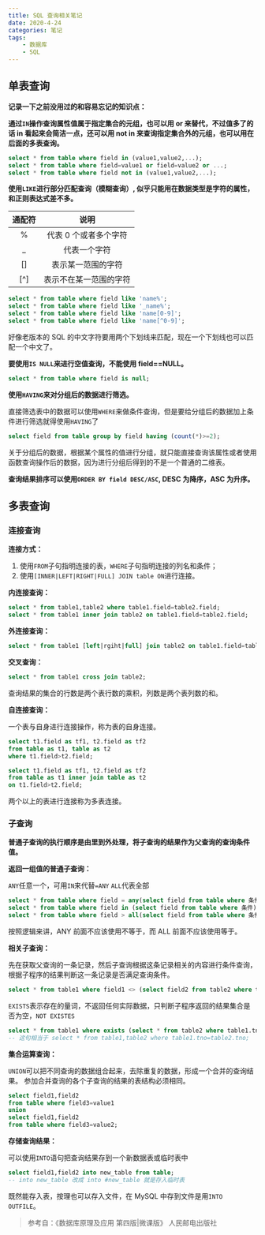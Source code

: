 ```yaml
---
title: SQL 查询相关笔记
date: 2020-4-24
categories: 笔记
tags:
    - 数据库
    - SQL
---
```


## 单表查询

**记录一下之前没用过的和容易忘记的知识点：**

**通过`IN`操作查询属性值属于指定集合的元组，也可以用 or 来替代，不过值多了的话 in 看起来会简洁一点，还可以用 not in 来查询指定集合外的元组，也可以用在后面的多表查询。**

```SQL
select * from table where field in (value1,value2,...);
select * from table where field=value1 or field=value2 or ...;
select * from table where field not in (value1,value2,...);
```

**使用`LIKE`进行部分匹配查询（模糊查询）, 似乎只能用在数据类型是字符的属性，和正则表达式差不多。**

| 通配符 | 说明 |
| :--: | :--: |
| % | 代表 0 个或者多个字符 |
| _ | 代表一个字符 |
| [] | 表示某一范围的字符 |
| [^] | 表示不在某一范围的字符 |

```SQL
select * from table where field like 'name%';
select * from table where field like '_name%';
select * from table where field like 'name[0-9]';
select * from table where field like 'name[^0-9]';
```

好像老版本的 SQL 的中文字符要用两个下划线来匹配，现在一个下划线也可以匹配一个中文了。

**要使用`IS NULL`来进行空值查询，不能使用 field==NULL。**

```SQL
select * from table where field is null;
```

**使用`HAVING`来对分组后的数据进行筛选。**

直接筛选表中的数据可以使用`WHERE`来做条件查询，但是要给分组后的数据加上条件进行筛选就得使用`HAVING`了

```SQL
select field from table group by field having (count(*)>=2);
```

关于分组后的数据，根据某个属性的值进行分组，就只能直接查询该属性或者使用函数查询操作后的数据，因为进行分组后得到的不是一个普通的二维表。

**查询结果排序可以使用`ORDER BY field DESC/ASC`, DESC 为降序，ASC 为升序。**

## 多表查询

### 连接查询

**连接方式：**

1. 使用`FROM`子句指明连接的表，`WHERE`子句指明连接的列名和条件；
2. 使用`[INNER|LEFT|RIGHT|FULL] JOIN table ON`进行连接。

**内连接查询：**

```SQL
select * from table1,table2 where table1.field=table2.field;
select * from table1 inner join table2 on table1.field=table2.field;
```

**外连接查询：**

```SQL
select * from table1 [left|rgiht|full] join table2 on table1.field=table2.field;
```

**交叉查询：**

```SQL
select * from table1 cross join table2;
```

查询结果的集合的行数是两个表行数的乘积，列数是两个表列数的和。

**自连接查询：**

一个表与自身进行连接操作，称为表的自身连接。

```SQL
select t1.field as tf1, t2.field as tf2
from table as t1, table as t2
where t1.field>t2.field;

select t1.field as tf1, t2.field as tf2
from table as t1 inner join table as t2
on t1.field>t2.field;
```

两个以上的表进行连接称为多表连接。

### 子查询

**普通子查询的执行顺序是由里到外处理，将子查询的结果作为父查询的查询条件值。**

**返回一组值的普通子查询：**

`ANY`任意一个，可用`IN`来代替`=ANY`
`ALL`代表全部

```SQL
select * from table where field = any(select field from table where 条件);
select * from table where field in (select field from table where 条件);
select * from table where field > all(select field from table where 条件);
```

按照逻辑来讲，ANY 前面不应该使用不等于，而 ALL 前面不应该使用等于。

**相关子查询：**

先在获取父查询的一条记录，然后子查询根据这条记录相关的内容进行条件查询，根据子程序的结果判断这一条记录是否满足查询条件。

```SQL
select * from table1 where field1 <> (select field2 from table2 where table1.tno!=table2.tno);
```

`EXISTS`表示存在的量词，不返回任何实际数据，只判断子程序返回的结果集合是否为空，`NOT EXISTES`

```SQL
select * from table1 where exists (select * from table2 where table1.tno=table2.tno);
-- 这句相当于 select * from table1,table2 where table1.tno=table2.tno;
```

**集合运算查询：**

`UNION`可以把不同查询的数据组合起来，去除重复的数据，形成一个合并的查询结果。
参加合并查询的各个子查询的结果的表结构必须相同。

```SQL
select field1,field2
from table where field3=value1
union
select field1,field2
from table where field3=value2;
```

**存储查询结果：**

可以使用`INTO`语句把查询结果存到一个新数据表或临时表中

```SQL
select field1,field2 into new_table from table;
-- into new_table 改成 into #new_table 就是存入临时表
```

既然能存入表，按理也可以存入文件，在 MySQL 中存到文件是用`INTO OUTFILE`。

> 参考自：《数据库原理及应用 第四版|微课版》 人民邮电出版社
